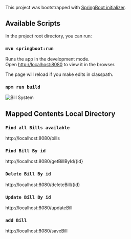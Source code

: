 This project was bootstrapped with [SpringBoot initializer](https://github.com/facebook/create-react-app).

## Available Scripts

In the project root directory, you can run:

### `mvn springboot:run`

Runs the app in the development mode.<br>
Open [http://localhost:8080](http://localhost:8080) to view it in the browser.

The page will reload if you make edits in classpath.<br>

### `npm run build`

![Bill System](bill/src/main/resources/static/img/README1.png)

## Mapped Contents Local Directory

### `Find all Bills available`<br/>

http://localhost:8080/bills<br/>

### `Find Bill By id`<br/>

http://localhost:8080/getBillById/{id}<br/>

### `Delete Bill By id`<br/>

http://localhost:8080/deleteBill/{id}<br/>

### `Update Bill By id`<br/>

http://localhost:8080/updateBill<br/>

### `add Bill`<br/>

http://localhost:8080/saveBill<br/>